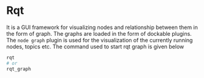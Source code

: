 # Rqt

It is a GUI framework for visualizing nodes and relationship between them in the form of graph. The graphs are loaded in the form of dockable plugins. The `node graph` plugin is used for the visualization of the currently running nodes, topics etc. The command used to start rqt graph is given below

```bash
rqt
# or
rqt_graph
```
